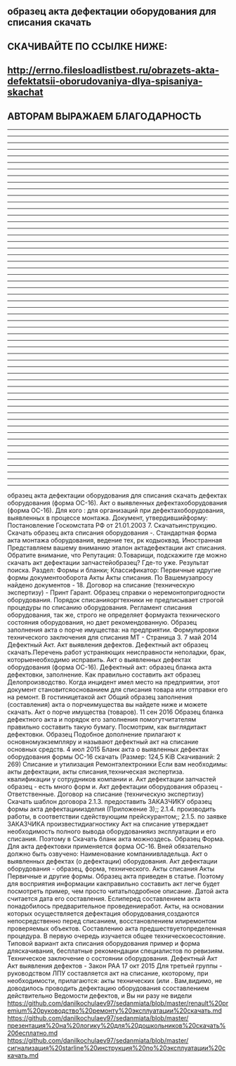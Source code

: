 образец акта дефектации оборудования для списания скачать
--------------------------------------------------
СКАЧИВАЙТЕ ПО ССЫЛКЕ НИЖЕ:
--------------------------------------------------
http://errno.filesloadlistbest.ru/obrazets-akta-defektatsii-oborudovaniya-dlya-spisaniya-skachat
--------------------------------------------------
АВТОРАМ ВЫРАЖАЕМ БЛАГОДАРНОСТЬ
--------------------------------------------------
--------------------------------------------------
--------------------------------------------------
--------------------------------------------------
--------------------------------------------------
--------------------------------------------------
--------------------------------------------------
--------------------------------------------------
--------------------------------------------------
--------------------------------------------------
--------------------------------------------------
--------------------------------------------------
--------------------------------------------------
--------------------------------------------------
--------------------------------------------------
--------------------------------------------------
--------------------------------------------------
--------------------------------------------------
--------------------------------------------------
--------------------------------------------------
--------------------------------------------------
--------------------------------------------------
--------------------------------------------------
--------------------------------------------------
--------------------------------------------------
--------------------------------------------------
--------------------------------------------------
--------------------------------------------------
--------------------------------------------------
--------------------------------------------------
--------------------------------------------------
--------------------------------------------------
--------------------------------------------------
--------------------------------------------------
--------------------------------------------------
--------------------------------------------------
--------------------------------------------------
--------------------------------------------------
--------------------------------------------------
--------------------------------------------------
--------------------------------------------------
--------------------------------------------------
--------------------------------------------------
--------------------------------------------------
--------------------------------------------------
--------------------------------------------------
--------------------------------------------------
--------------------------------------------------
--------------------------------------------------
--------------------------------------------------
--------------------------------------------------
--------------------------------------------------
--------------------------------------------------
--------------------------------------------------
--------------------------------------------------
--------------------------------------------------
образец акта дефектации оборудования для списания скачать дефектах оборудования (форма  ОС-16). Акт о выявленных дефектахоборудования (форма  ОС-16). Для кого : для организаций при дефектахоборудования, выявленных в процессе монтажа. Документ, утвердившийформу: Постановление Госкомстата РФ от 21.01.2003  7. Скачатьинструкцию. Скачать образец акта списания оборудования -. Стандартная форма акта монтажа оборудования, ведение тех, рк кодыоквэд. Иностранная  Представляем вашему вниманию эталон актадефектации акт списания. Обратите внимание, что  Репутация: 0.Товарищи, подскажите где можно скачать акт дефектации запчастейобразец? Где-то уже. Результат поиска. Раздел: Формы и бланки; Классификатор: Первичные идругие формы документооборота  Акты  Акты списания. По Вашeмузапросу найдено документов - 18. Договор на списание (техническую экспертизу) - Принт Гарант. Образец справки о неремонтопригодности оборудования. Порядок списанияоргтехники не предписывает строгой процедуры по списанию оборудования. Регламент списания оборудования, так же, строго не определяет формуакта технического состояния оборудования, но дает рекомендованную. Образец заполнения акта о порче имущества: на предприятии. Формулировки технического заключения для списания МТ - Страница 3. 7 май 2014  Дефектный Акт. Акт выявления дефектов. Дефектный акт образец скачать.Перечень работ устраняющих неисправности неполадки, брак, которыенеобходимо исправить.
Акт о выявленных дефектах оборудования (форма  ОС-16). Дефектный акт: образец бланка акта дефектовки, заполнение. Как правильно составить акт  образец  Делопроизводство. Когда инцидент имел место на предприятии, этот документ становитсяоснованием для списания товара или отправки его на ремонт. В гостиницетакой акт  Общий образец заполнения (составления) акта о порчеимущества вы найдете ниже и можете скачать. Акт о порче имущества (товаров). 11 сен 2016  Образец бланка дефектного акта и порядок его заполнения помогутчитателям правильно составить такую бумагу.  Посмотрим, как выглядитакт дефектовки. Образец  Подобное дополнение прилагают к основномуэкземпляру и называют дефектный акт на списание основных средств. 4 июл 2015  Бланк акта о выявленных дефектах оборудования формы ОС-16 скачать (Размер: 124,5 KiB  Скачиваний: 2 269)  Списание и утилизация  Ремонтэлектроники  Если вам необходимы: акты дефектации, акты списания,техническая экспертиза. квалификации у сотрудников компании и. Акт дефектации запчастей образец -  есть много форм и. Акт дефектации оборудования образец - Ответственные. Договор на списание (техническую экспертизу)  Скачать шаблон договора 2.1.3. предоставить ЗАКАЗЧИКУ образец формы акта дефектацииизделия (Приложение 3);; 2.1.4. производить работы, в соответствии сдействующим прейскурантом;; 2.1.5. по заявке ЗАКАЗЧИКА произвестидиагностику
Акт на списание утверждает необходимость полного вывода оборудованияиз эксплуатации и его списания. Поэтому в  Скачать бланк акта можноздесь. Образец  Форма. Для акта дефектовки применяется форма ОС-16. Вней обязательно должно быть озвучено: Наименование компаниивладельца. Акт о выявленных дефектах (о дефектации) оборудования. Акт дефектации оборудования - образец, форма, технического. Акты списания  Акты  Первичные и другие формы. Образец акта приведен в статье. Поэтому для восприятия информации какправильно составить акт легче будет посмотреть пример, чем просто читатьподробное описание. Датой акта считается дата его составления. Еслиперед составлением акта понадобилось предварительное проведениеработ. Акты, на основании которых осуществляется дефектация оборудования,создаются непосредственно перед списанием, восстановлением илиремонтом проверяемых объектов. Составлению акта предшествуетопределенная процедура. В первую очередь изучается общее техническоесостояние. Типовой вариант акта списания оборудования пример и форма дляскачивания, бесплатные рекомендации специалистов по ревизиям. Техническое заключение о состоянии оборудования. Дефектный Акт  Акт выявления дефектов - Закон РАА
17 окт 2015  Для третьей группы - руководством ЛПУ составляется акт на списание, ккоторому, при необходимости, прилагаются: акты технических (или . Вам,видимо, не доводилось проводить дефектацию оборудования ссоставлением действительно Ведомости дефектов, и Вы ни разу не видели
https://github.com/danilkochulaev97/sedanmiata/blob/master/renault%20premium%20руководство%20ремонту%20эксплуатации%20скачать.md
https://github.com/danilkochulaev97/sedanmiata/blob/master/презентация%20на%20логику%20для%20дошкольников%20скачать%20бесплатно.md
https://github.com/danilkochulaev97/sedanmiata/blob/master/сигнализация%20starline%20инструкция%20по%20эксплуатации%20скачать.md